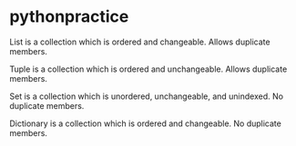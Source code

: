 # pythonpractice

List is a collection which is ordered and changeable. Allows duplicate members.

Tuple is a collection which is ordered and unchangeable. Allows duplicate members.

Set is a collection which is unordered, unchangeable, and unindexed. No duplicate members.

Dictionary is a collection which is ordered and changeable. No duplicate members.